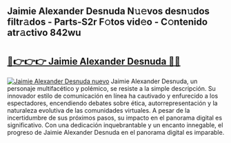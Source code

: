 ## Jaimie Alexander Desnuda N𝚞𝚎vos desn𝚞dos filtr𝚊dos - Parts-S2r F𝚘tos vid𝚎o - C𝚘ntenido atr𝚊ctivo 842wu

# <h2><a href="http://mb6soo.tromn.icu/?c=Jaimie+Alexander+Desnuda">🔗👉👉👉 Jaimie Alexander Desnuda 🔗🔗</a></h2>

[![Jaimie Alexander Desnuda nuevo](https://i.imgur.com/pEAQMta.gif)](http://mb6soo.tromn.icu/?c=Jaimie+Alexander+Desnuda)
Jaimie Alexander Desnuda, un personaje multifacético y polémico, se resiste a la simple descripción. Su innovador estilo de comunicación en línea ha cautivado y enfurecido a los espectadores, encendiendo debates sobre ética, autorrepresentación y la naturaleza evolutiva de las comunidades virtuales. A pesar de la incertidumbre de sus próximos pasos, su impacto en el panorama digital es significativo. Con una dedicación inquebrantable y un encanto innegable, el progreso de Jaimie Alexander Desnuda en el panorama digital es imparable.
